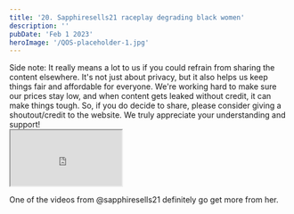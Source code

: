 ```yaml
---
title: '20. Sapphiresells21 raceplay degrading black women'
description: ''
pubDate: 'Feb 1 2023'
heroImage: '/QOS-placeholder-1.jpg'
---
```

<div class="video_paragraph_header"> Side note: It really means a lot to us if you could refrain from sharing the content elsewhere. It's not just about privacy, but it also helps us keep things fair and affordable for everyone. We're working hard to make sure our prices stay low, and when content gets leaked without credit, it can make things tough. So, if you do decide to share, please consider giving a shoutout/credit to the website. We truly appreciate your understanding and support!</div>

<iframe src="https://drive.google.com/file/d/1NKjXXnwn2PwTVIpFx7KmFVw1LkGYNQXW/preview" width="200" height="100" allow="autoplay" allowfullscreen="allowfullscreen"></iframe>

One of the videos from @sapphiresells21 definitely  go get more from her.
<br>
<br>
<!---<a class="read_more" href="https://drive.google.com/file/d/1NKjXXnwn2PwTVIpFx7KmFVw1LkGYNQXW/view?usp=sharing">Download</a>--->